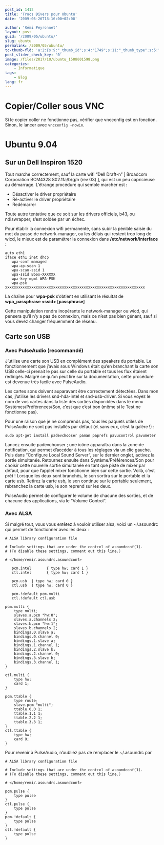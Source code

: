 ```yaml
---
post_id: 1412
title: 'Trucs Divers pour Ubuntu'
date: '2009-05-26T18:16:00+02:00'

author: 'Rémi Peyronnet'
layout: post
guid: '/2009/05/ubuntu/'
slug: ubuntu
permalink: /2009/05/ubuntu/
tc-thumb-fld: 'a:2:{s:9:"_thumb_id";s:4:"1749";s:11:"_thumb_type";s:5:"thumb";}'
post_slider_check_key: '0'
image: /files/2017/10/ubuntu_1508001598.png
categories:
    - Informatique
tags:
    - Blog
lang: fr
---
```


# Copier/Coller sous VNC

Si le copier coller ne fonctionne pas, vérifier que vncconfig est en fonction. Sinon, le lancer avec `vncconfig -nowin`.

# Ubuntu 9.04

## Sur un Dell Inspiron 1520

Tout marche correctement, sauf la carte wifi “Dell Draft-n” \[ Broadcom Corporation BCM4328 802.11a/b/g/n (rev 03) \], qui est un peu capricieuse au démarrage. L’étrange procédure qui semble marcher est :

- Désactiver le driver propriétaire
- Ré-activer le driver propriétaire
- Redémarrer

Toute autre tentative que ce soit sur les drivers officiels, b43, ou ndiswrapper, s’est soldée par un échec.

Pour établir la connexion wifi permanente, sans subir la pénible saisie du mot du passe de network-manager, ou les délais qui restent trop long de wicd, le mieux est de paramétrer la connexion dans **/etc/network/interface** :

```
auto eth1
iface eth1 inet dhcp
   wpa-conf managed
   wpa-ap-scan 1
   wpa-scan-ssid 1
   wpa-ssid Bbox-XXXXXX
   wpa-key-mgmt WPA-PSK
   wpa-psk xxxxxxxxxxxxxxxxxxxxxxxxxxxxxxxxxxxxxxxxxxxxxxxxxxxxxxxxxxxxxxxx
```

La chaîne pour **wpa-psk** s’obtient en utilisant le résultat de **wpa\_passphrase &lt;ssid&gt; \[passphrase\]**

Cette manipulation rendra inopérante le network-manager ou wicd, qui pensera qu’il n’y a pas de connexion, mais ce n’est pas bien génant, sauf si vous devez changer fréquemment de réseau.

## Carte son USB

### Avec PulseAudio (recommandé)

J’utilise une carte son USB en complément des speakers du portable. Le fonctionnement que j’avais sous Windows était qu’en branchant la carte son USB celle-ci prenait le pas sur celle du portable et tous les flux étaient redirigés. Malgré ce qu’on peut lire sur la documentation, cette procédure est devenue très facile avec PulseAudio.

Les cartes sons doivent auparavant être correctement détectées. Dans mon cas, j’utilise les drivers snd-hda-intel et snd-usb-driver. Si vous voyez le nom de vos cartes dans la liste des sorties disponibles dans le menu Systèmes/Préférences/Son, c’est que c’est bon (même si le Test ne fonctionne pas).

Pour une raison que je ne comprends pas, tous les paquets utiles de PulseAudio ne sont pas installés par défaut (et sans eux, c’est la galère !) :

```
sudo apt-get install padevchooser paman paprefs pavucontrol pavumeter
```

Lancez ensuite padevchooser ; une icône apparaîtra dans la zone de notification, qui permet d’accéder à tous les réglages via un clic gauche. Puis dans “Configure Local Sound Server”, sur le dernier onglet, activez la sortie simultanée. Retournez ensuite dans Système/Préférences/Son pour choisir cette nouvelle sortie simultanée en tant que piste de mixer par défaut, pour que l’applet mixer fonctionne bien sur cette sortie. Voilà, c’est prêt ! Lorsque les deux sont branchés, le son sortira sur le portable et la carte usb. Retirez la carte usb, le son continue sur le portable seulement, rebranchez la carte usb, le son reprend sur les deux.

PulseAudio permet de configurer le volume de chacune des sorties, et de chacune des applications, via le “Volume Control”.

### Avec ALSA

Si malgré tout, vous vous entêtez à vouloir utiliser alsa, voici un ~/.asoundrc qui permet de fonctionner avec les deux :

```
# ALSA library configuration file

# Include settings that are under the control of asoundconf(1).
# (To disable these settings, comment out this line.)

# </home/remi/.asoundrc.asoundconf>

   pcm.intel       { type hw; card 1 }
   ctl.intel       { type hw; card 1 }
   
   pcm.usb  { type hw; card 0 }
   ctl.usb  { type hw; card 0 }
   
   pcm.!default pcm.multi
   ctl.!default ctl.usb

pcm.multi {
    type multi;
    slaves.a.pcm "hw:0";
    slaves.a.channels 2;
    slaves.b.pcm "hw:1";
    slaves.b.channels 2;
    bindings.0.slave a;
    bindings.0.channel 0;
    bindings.1.slave a;
    bindings.1.channel 1;
    bindings.2.slave b;
    bindings.2.channel 0;
    bindings.3.slave b;
    bindings.3.channel 1;
}

ctl.multi {
    type hw;
    card 1;
}

pcm.ttable {
    type route;
    slave.pcm "multi";
    ttable.0.0 1;
    ttable.1.1 1;
    ttable.2.2 1;
    ttable.3.3 1;
}
ctl.ttable {
    type hw;
    card 0;
}
```

Pour revenir à PulseAudio, n’oubliez pas de remplacer le ~/.asoundrc par

```
# ALSA library configuration file

# Include settings that are under the control of asoundconf(1).
# (To disable these settings, comment out this line.)

# </home/remi/.asoundrc.asoundconf>

pcm.pulse {
    type pulse
}
ctl.pulse {
    type pulse
}
pcm.!default {
    type pulse
}
ctl.!default {
    type pulse
}

```